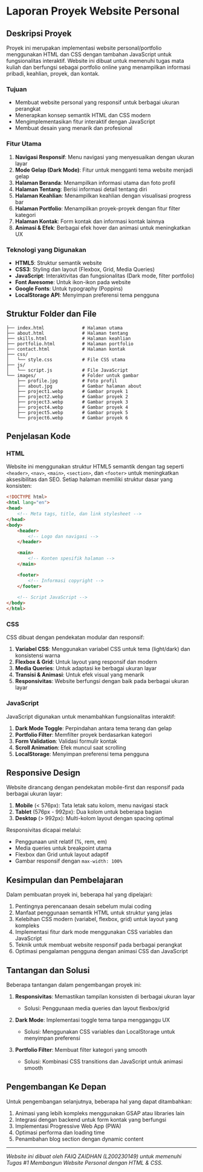 # Laporan Proyek Website Personal

## Deskripsi Proyek

Proyek ini merupakan implementasi website personal/portfolio menggunakan HTML dan CSS dengan tambahan JavaScript untuk fungsionalitas interaktif. Website ini dibuat untuk memenuhi tugas mata kuliah dan berfungsi sebagai portfolio online yang menampilkan informasi pribadi, keahlian, proyek, dan kontak.

### Tujuan
- Membuat website personal yang responsif untuk berbagai ukuran perangkat
- Menerapkan konsep semantik HTML dan CSS modern
- Mengimplementasikan fitur interaktif dengan JavaScript
- Membuat desain yang menarik dan profesional

### Fitur Utama
1. **Navigasi Responsif**: Menu navigasi yang menyesuaikan dengan ukuran layar
2. **Mode Gelap (Dark Mode)**: Fitur untuk mengganti tema website menjadi gelap
3. **Halaman Beranda**: Menampilkan informasi utama dan foto profil
4. **Halaman Tentang**: Berisi informasi detail tentang diri
5. **Halaman Keahlian**: Menampilkan keahlian dengan visualisasi progress bar
6. **Halaman Portfolio**: Menampilkan proyek-proyek dengan fitur filter kategori
7. **Halaman Kontak**: Form kontak dan informasi kontak lainnya
8. **Animasi & Efek**: Berbagai efek hover dan animasi untuk meningkatkan UX

### Teknologi yang Digunakan
- **HTML5**: Struktur semantik website
- **CSS3**: Styling dan layout (Flexbox, Grid, Media Queries)
- **JavaScript**: Interaktivitas dan fungsionalitas (Dark mode, filter portfolio)
- **Font Awesome**: Untuk ikon-ikon pada website
- **Google Fonts**: Untuk typography (Poppins)
- **LocalStorage API**: Menyimpan preferensi tema pengguna

## Struktur Folder dan File

```
├── index.html              # Halaman utama
├── about.html              # Halaman tentang
├── skills.html             # Halaman keahlian
├── portfolio.html          # Halaman portfolio
├── contact.html            # Halaman kontak
├── css/
│   └── style.css           # File CSS utama
├── js/
│   └── script.js           # File JavaScript
└── images/                 # Folder untuk gambar
    ├── profile.jpg         # Foto profil
    ├── about.jpg           # Gambar halaman about
    ├── project1.webp       # Gambar proyek 1
    ├── project2.webp       # Gambar proyek 2
    ├── project3.webp       # Gambar proyek 3
    ├── project4.webp       # Gambar proyek 4
    ├── project5.webp       # Gambar proyek 5
    └── project6.webp       # Gambar proyek 6
```

## Penjelasan Kode

### HTML
Website ini menggunakan struktur HTML5 semantik dengan tag seperti `<header>`, `<nav>`, `<main>`, `<section>`, dan `<footer>` untuk meningkatkan aksesibilitas dan SEO. Setiap halaman memiliki struktur dasar yang konsisten:

```html
<!DOCTYPE html>
<html lang="en">
<head>
    <!-- Meta tags, title, dan link stylesheet -->
</head>
<body>
    <header>
        <!-- Logo dan navigasi -->
    </header>

    <main>
        <!-- Konten spesifik halaman -->
    </main>

    <footer>
        <!-- Informasi copyright -->
    </footer>
    
    <!-- Script JavaScript -->
</body>
</html>
```

### CSS
CSS dibuat dengan pendekatan modular dan responsif:

1. **Variabel CSS**: Menggunakan variabel CSS untuk tema (light/dark) dan konsistensi warna
2. **Flexbox & Grid**: Untuk layout yang responsif dan modern
3. **Media Queries**: Untuk adaptasi ke berbagai ukuran layar
4. **Transisi & Animasi**: Untuk efek visual yang menarik
5. **Responsivitas**: Website berfungsi dengan baik pada berbagai ukuran layar

### JavaScript
JavaScript digunakan untuk menambahkan fungsionalitas interaktif:

1. **Dark Mode Toggle**: Perpindahan antara tema terang dan gelap
2. **Portfolio Filter**: Memfilter proyek berdasarkan kategori
3. **Form Validation**: Validasi formulir kontak
4. **Scroll Animation**: Efek muncul saat scrolling
5. **LocalStorage**: Menyimpan preferensi tema pengguna

## Responsive Design

Website dirancang dengan pendekatan mobile-first dan responsif pada berbagai ukuran layar:

1. **Mobile** (< 576px): Tata letak satu kolom, menu navigasi stack
2. **Tablet** (576px - 992px): Dua kolom untuk beberapa bagian
3. **Desktop** (> 992px): Multi-kolom layout dengan spacing optimal

Responsivitas dicapai melalui:
- Penggunaan unit relatif (%, rem, em)
- Media queries untuk breakpoint utama
- Flexbox dan Grid untuk layout adaptif
- Gambar responsif dengan `max-width: 100%`

## Kesimpulan dan Pembelajaran

Dalam pembuatan proyek ini, beberapa hal yang dipelajari:

1. Pentingnya perencanaan desain sebelum mulai coding
2. Manfaat penggunaan semantik HTML untuk struktur yang jelas
3. Kelebihan CSS modern (variabel, flexbox, grid) untuk layout yang kompleks
4. Implementasi fitur dark mode menggunakan CSS variables dan JavaScript
5. Teknik untuk membuat website responsif pada berbagai perangkat
6. Optimasi pengalaman pengguna dengan animasi CSS dan JavaScript

## Tantangan dan Solusi

Beberapa tantangan dalam pengembangan proyek ini:

1. **Responsivitas**: Memastikan tampilan konsisten di berbagai ukuran layar
   - Solusi: Penggunaan media queries dan layout flexbox/grid
   
2. **Dark Mode**: Implementasi toggle tema tanpa mengganggu UX
   - Solusi: Menggunakan CSS variables dan LocalStorage untuk menyimpan preferensi

3. **Portfolio Filter**: Membuat filter kategori yang smooth
   - Solusi: Kombinasi CSS transitions dan JavaScript untuk animasi smooth

## Pengembangan Ke Depan

Untuk pengembangan selanjutnya, beberapa hal yang dapat ditambahkan:

1. Animasi yang lebih kompleks menggunakan GSAP atau libraries lain
2. Integrasi dengan backend untuk form kontak yang berfungsi
3. Implementasi Progressive Web App (PWA)
4. Optimasi performa dan loading time
5. Penambahan blog section dengan dynamic content

---

*Website ini dibuat oleh FAIQ ZAIDHAN (L200230149) untuk memenuhi Tugas #1 Membangun Website Personal dengan HTML & CSS.*
